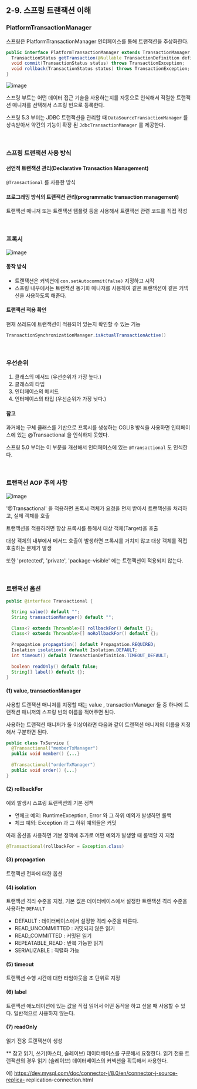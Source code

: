 ## 2-9. 스프링 트랜잭션 이해
### PlatformTransactionManager
스프링은 PlatformTransactionManager 인터페이스를 통해 트랜잭션을 추상화한다.

```java
public interface PlatformTransactionManager extends TransactionManager {
  TransactionStatus getTransaction(@Nullable TransactionDefinition definition) throws TransactionException;
  void commit(TransactionStatus status) throws TransactionException;
  void rollback(TransactionStatus status) throws TransactionException;
}
```

![image](https://user-images.githubusercontent.com/60383031/183298961-c2eba277-56f3-455f-a4c5-fc31625dd7dd.png)

스프링 부트는 어떤 데이터 접근 기술을 사용하는지를 자동으로 인식해서 적절한 트랜잭션 매니저를 선택해서 스프링 빈으로 등록한다.

스프링 5.3 부터는 JDBC 트랜잭션을 관리할 때 `DataSourceTransactionManager` 를 상속받아서 약간의 기능이 확장 된 `JdbcTransactionManager` 를 제공한다.

<br>

### 스프링 트랜잭션 사용 방식
#### 선언적 트랜잭션 관리(Declarative Transaction Management)
`@Transactional` 를 사용한 방식

#### 프로그래밍 방식의 트랜잭션 관리(programmatic transaction management)
트랜잭션 매니저 또는 트랜잭션 템플릿 등을 사용해서 트랜잭션 관련 코드를 직접 작성

<br>

### 프록시
![image](https://user-images.githubusercontent.com/60383031/183449364-e428541a-edd3-4105-bf6b-52cc0db0311c.png)

#### 동작 방식
- 트랜잭션은 커넥션에 `con.setAutocommit(false)` 지정하고 시작
- 스프링 내부에서는 트랜잭션 동기화 매나저를 사용하여 같은 트랜잭션이 같은 커넥션을 사용하도록 해준다.

#### 트랜잭션 적용 확인
현재 쓰레드에 트랜잭션이 적용되어 있는지 확인할 수 있는 기능
```java
TransactionSynchronizationManager.isActualTransactionActive()
```

<br>

### 우선순위
1. 클래스의 메서드 (우선순위가 가장 높다.) 
2. 클래스의 타입
3. 인터페이스의 메서드
4. 인터페이스의 타입 (우선순위가 가장 낮다.)

#### 참고
과거에는 구체 클래스를 기반으로 프록시를 생성하는 CGLIB 방식을 사용하면 인터페이스에 있는 @Transactional 을 인식하지 못했다.

스프링 5.0 부터는 이 부분을 개선해서 인터페이스에 있는 `@Transactional` 도 인식한다.

<br>

### 트랜잭션 AOP 주의 사항
![image](https://user-images.githubusercontent.com/60383031/183916789-ac396c7f-fb14-4540-bea5-daec8a3ec858.png)

'@Transactional' 을 적용하면 프록시 객체가 요청을 먼저 받아서 트랜잭션을 처리하고, 실제 객체를 호출

트랜잭션을 적용하려면 항상 프록시를 통해서 대상 객체(Target)을 호출

대상 객체의 내부에서 메서드 호출이 발생하면 프록시를 거치지 않고 대상 객체를 직접 호출하는 문제가 발생

또한 'protected', 'private', 'package-visible' 에는 트랜잭션이 적용되지 않는다. 

<br>

### 트랜잭션 옵션
```java
public @interface Transactional {

  String value() default "";
  String transactionManager() default "";
  
  Class<? extends Throwable>[] rollbackFor() default {};
  Class<? extends Throwable>[] noRollbackFor() default {};
  
  Propagation propagation() default Propagation.REQUIRED;
  Isolation isolation() default Isolation.DEFAULT;
  int timeout() default TransactionDefinition.TIMEOUT_DEFAULT;
  
  boolean readOnly() default false;
  String[] label() default {};
}
```

#### (1) value, transactionManager
사용할 트랜잭션 매니저를 지정할 때는 value , transactionManager 둘 중 하나에 트랜잭션 매니저의 스프링 빈의 이름을 적어주면 된다.

사용하는 트랜잭션 매니저가 둘 이상이라면 다음과 같이 트랜잭션 매니저의 이름을 지정해서 구분하면 된다.

```java
public class TxService {
  @Transactional("memberTxManager")
  public void member() {...}
      
  @Transactional("orderTxManager")
  public void order() {...}
}
```

#### (2) rollbackFor
예외 발생시 스프링 트랜잭션의 기본 정책
- 언체크 예외: RuntimeException, Error 와 그 하위 예외가 발생하면 롤백
- 체크 예외: Exception 과 그 하위 예외들은 커밋

아래 옵션을 사용하면 기본 정책에 추가로 어떤 예외가 발생할 때 롤백할 지 지정

```java
@Transactional(rollbackFor = Exception.class)
```

#### (3) propagation
트랜잭션 전파에 대한 옵션

#### (4) isolation
트랜잭션 격리 수준을 지정, 기본 값은 데이터베이스에서 설정한 트랜잭션 격리 수준을 사용하는 `DEFAULT` 

- DEFAULT : 데이터베이스에서 설정한 격리 수준을 따른다. 
- READ_UNCOMMITTED : 커밋되지 않은 읽기 
- READ_COMMITTED : 커밋된 읽기
- REPEATABLE_READ : 반복 가능한 읽기
- SERIALIZABLE : 직렬화 가능

#### (5) timeout
트랜잭션 수행 시간에 대한 타임아웃을 초 단위로 지정

#### (6) label
트랜잭션 애노테이션에 있는 값을 직접 읽어서 어떤 동작을 하고 싶을 때 사용할 수 있다. 일반적으로 사용하지 않는다.

#### (7) readOnly
읽기 전용 트랜잭션이 생성

** 참고
읽기, 쓰기(마스터, 슬레이브) 데이터베이스를 구분해서 요청한다. 읽기 전용 트랜잭션의 경우 읽기 (슬레이브) 데이터베이스의 커넥션을 획득해서 사용한다.

예) https://dev.mysql.com/doc/connector-j/8.0/en/connector-j-source-replica- replication-connection.html

